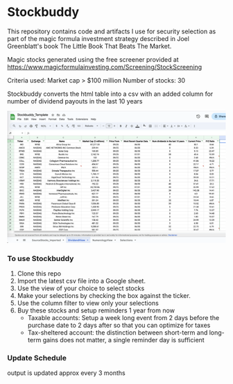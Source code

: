 # Stockbuddy

This repository contains code and artifacts I use for security selection as part of the magic formula investment strategy described in Joel Greenblatt's book The Little Book That Beats The Market.

Magic stocks generated using the free screener provided at 
https://www.magicformulainvesting.com/Screening/StockScreening

Criteria used:
Market cap > $100 million
Number of stocks: 30

Stockbuddy converts the html table into a csv with an added column for number of dividend payouts in the last 10 years

![alt text](image.png)

### To use Stockbuddy
1. Clone this repo
2. Import the latest csv file into a Google sheet.
3. Use the view of your choice to select stocks
4. Make your selections by checking the box against the ticker.
5. Use the column filter to view only your selections
6. Buy these stocks and setup reminders 1 year from now
    - Taxable accounts: Setup a week long event from 2 days before the purchase date to 2 days after so that you can optimize for taxes
    - Tax-sheltered account: the distinction between short-term and long-term gains does not matter, a single reminder day is sufficient

### Update Schedule
output is updated approx every 3 months
